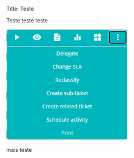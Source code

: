 Title: Teste



Teste teste teste

![teste](/pt-br/docs/4biz-helium/fdm/slide45.png)

mais teste




